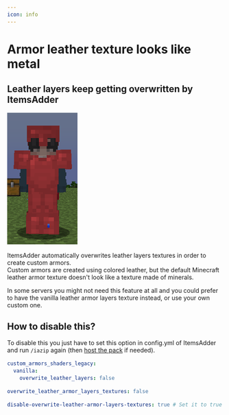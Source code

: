 ```yaml
---
icon: info
---
```


# Armor leather texture looks like metal

## Leather layers keep getting overwritten by ItemsAdder

![](<assets/images/image (196).png>)

ItemsAdder automatically overwrites leather layers textures in order to create custom armors.\
Custom armors are created using colored leather, but the default Minecraft leather armor texture doesn't look like a texture made of minerals.

In some servers you might not need this feature at all and you could prefer to have the vanilla leather armor layers texture instead, or use your own custom one.

## How to disable this?

To disable this you just have to set this option in config.yml of ItemsAdder and run `/iazip` again (then [host the pack](../plugin-usage/resourcepack-hosting/) if needed).

<Tabs>
  <Tab title="ItemsAdder 4.0.10+">

```yaml
custom_armors_shaders_legacy:
  vanilla:
    overwrite_leather_layers: false
```

  </Tab>
  <Tab title="ItemsAdder 4.0.9+">

```yaml config.yml lines icon="yaml"
overwrite_leather_armor_layers_textures: false
```

  </Tab>
  <Tab title="Previous ItemsAdder versions">

```yaml config.yml lines icon="yaml"
disable-overwrite-leather-armor-layers-textures: true # Set it to true not FALSE!
```

  </Tab>
</Tabs>